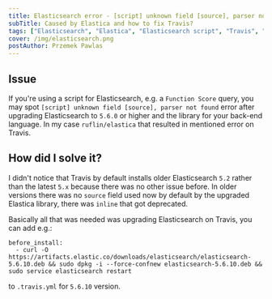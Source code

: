 ```yaml
---
title: Elasticsearch error - [script] unknown field [source], parser not found
subTitle: Caused by Elastica and how to fix Travis?
tags: ["Elasticsearch", "Elastica", "Elasticsearch script", "Travis", "PHP"]
cover: /img/elasticsearch.png
postAuthor: Przemek Pawlas
---
```


## Issue

If you're using a script for Elasticsearch, e.g. a `Function Score` query,
you may spot `[script] unknown field [source], parser not found` error
after upgrading Elasticsearch to `5.6.0` or higher and the library for
your back-end language. In my case `ruflin/elastica` that resulted in
mentioned error on Travis.

## How did I solve it?

I didn't notice that Travis by default installs older Elasticsearch `5.2`
rather than the latest `5.x` because there was no other issue before.
In older versions there was no `source` field used now by default by the
upgraded Elastica library, there was `inline` that got deprecated.

Basically all that was needed was upgrading Elasticsearch on Travis, you can add e.g.:
```
before_install:
  - curl -O https://artifacts.elastic.co/downloads/elasticsearch/elasticsearch-5.6.10.deb && sudo dpkg -i --force-confnew elasticsearch-5.6.10.deb && sudo service elasticsearch restart
```
to `.travis.yml` for `5.6.10` version.
